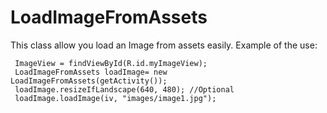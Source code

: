 LoadImageFromAssets
=======

This class allow you load an Image from assets easily. 
Example of the use:

	 ImageView = findViewById(R.id.myImageView);
	 LoadImageFromAssets loadImage= new LoadImageFromAssets(getActivity());
     loadImage.resizeIfLandscape(640, 480); //Optional
     loadImage.loadImage(iv, "images/image1.jpg");
